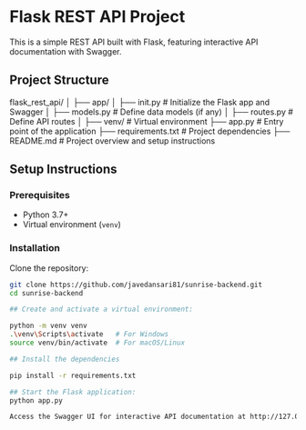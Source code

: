 # Flask REST API Project

This is a simple REST API built with Flask, featuring interactive API documentation with Swagger.

## Project Structure

flask_rest_api/
│
├── app/
│ ├── init.py # Initialize the Flask app and Swagger
│ ├── models.py # Define data models (if any)
│ ├── routes.py # Define API routes
│
├── venv/ # Virtual environment
├── app.py # Entry point of the application
├── requirements.txt # Project dependencies
├── README.md # Project overview and setup instructions



## Setup Instructions

### Prerequisites

- Python 3.7+
- Virtual environment (`venv`)

### Installation

Clone the repository:

   ```sh
   git clone https://github.com/javedansari81/sunrise-backend.git
   cd sunrise-backend

## Create and activate a virtual environment:

python -m venv venv
.\venv\Scripts\activate   # For Windows
source venv/bin/activate  # For macOS/Linux

## Install the dependencies

pip install -r requirements.txt

## Start the Flask application:
python app.py

Access the Swagger UI for interactive API documentation at http://127.0.0.1:5000/apidocs/.git 
